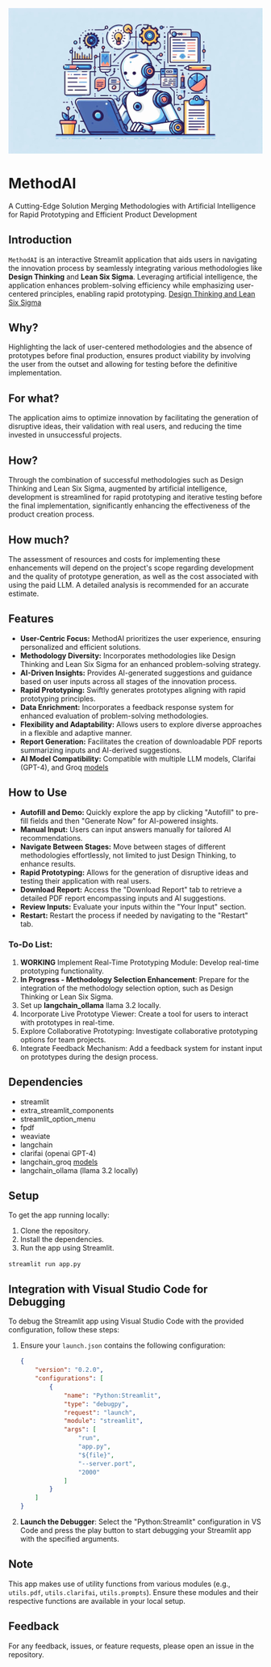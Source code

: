 

![MethodAI](image.jpeg)

# MethodAI
A Cutting-Edge Solution Merging Methodologies with Artificial Intelligence for Rapid Prototyping and Efficient Product Development


## Introduction


`MethodAI` is an interactive Streamlit application that aids users in navigating the innovation process by seamlessly integrating various methodologies like **Design Thinking** and **Lean Six Sigma**. Leveraging artificial intelligence, the application enhances problem-solving efficiency while emphasizing user-centered principles, enabling rapid prototyping. [Design Thinking and Lean Six Sigma](https://www.deloitte.com/es/es/services/consulting/blogs/todo-tecnologia/diferencias-agile-lean-startup-design-thinking.html)


## Why?
Highlighting the lack of user-centered methodologies and the absence of prototypes before final production, ensures product viability by involving the user from the outset and allowing for testing before the definitive implementation.

## For what?
The application aims to optimize innovation by facilitating the generation of disruptive ideas, their validation with real users, and reducing the time invested in unsuccessful projects.

## How?
Through the combination of successful methodologies such as Design Thinking and Lean Six Sigma, augmented by artificial intelligence, development is streamlined for rapid prototyping and iterative testing before the final implementation, significantly enhancing the effectiveness of the product creation process.

## How much?
The assessment of resources and costs for implementing these enhancements will depend on the project's scope regarding development and the quality of prototype generation, as well as the cost associated with using the paid LLM. A detailed analysis is recommended for an accurate estimate.


## Features

- **User-Centric Focus:** MethodAI prioritizes the user experience, ensuring personalized and efficient solutions.
- **Methodology Diversity:** Incorporates methodologies like Design Thinking and Lean Six Sigma for an enhanced problem-solving strategy.
- **AI-Driven Insights:** Provides AI-generated suggestions and guidance based on user inputs across all stages of the innovation process.
- **Rapid Prototyping:** Swiftly generates prototypes aligning with rapid prototyping principles.
- **Data Enrichment:** Incorporates a feedback response system for enhanced evaluation of problem-solving methodologies.
- **Flexibility and Adaptability:** Allows users to explore diverse approaches in a flexible and adaptive manner.
- **Report Generation:** Facilitates the creation of downloadable PDF reports summarizing inputs and AI-derived suggestions.
- **AI Model Compatibility:** Compatible with multiple LLM models, Clarifai (GPT-4), and Groq [models](https://console.groq.com/docs/models)

## How to Use

- **Autofill and Demo:** Quickly explore the app by clicking "Autofill" to pre-fill fields and then "Generate Now" for AI-powered insights.
- **Manual Input:** Users can input answers manually for tailored AI recommendations.
- **Navigate Between Stages:** Move between stages of different methodologies effortlessly, not limited to just Design Thinking, to enhance results.
- **Rapid Prototyping:** Allows for the generation of disruptive ideas and testing their application with real users.
- **Download Report:** Access the "Download Report" tab to retrieve a detailed PDF report encompassing inputs and AI suggestions.
- **Review Inputs:** Evaluate your inputs within the "Your Input" section.
- **Restart:** Restart the process if needed by navigating to the "Restart" tab.

### To-Do List:
1. **WORKING** Implement Real-Time Prototyping Module: Develop real-time prototyping functionality.
2. **In Progress - Methodology Selection Enhancement**: Prepare for the integration of the methodology selection option, such as Design Thinking or Lean Six Sigma.
3. Set up **langchain_ollama** llama 3.2 locally.
4. Incorporate Live Prototype Viewer: Create a tool for users to interact with prototypes in real-time.
5. Explore Collaborative Prototyping: Investigate collaborative prototyping options for team projects.
6. Integrate Feedback Mechanism: Add a feedback system for instant input on prototypes during the design process.

## Dependencies

- streamlit
- extra_streamlit_components
- streamlit_option_menu
- fpdf
- weaviate
- langchain
- clarifai (openai GPT-4)
- langchain_groq [models](https://console.groq.com/docs/models)
- langchain_ollama (llama 3.2 locally)

## Setup

To get the app running locally:

1. Clone the repository.
2. Install the dependencies.
3. Run the app using Streamlit.

`streamlit run app.py`

## Integration with Visual Studio Code for Debugging
To debug the Streamlit app using Visual Studio Code with the provided configuration, follow these steps:
1. Ensure your `launch.json` contains the following configuration:
   
   ```json
   {
       "version": "0.2.0",
       "configurations": [
           {
               "name": "Python:Streamlit",
               "type": "debugpy",
               "request": "launch",
               "module": "streamlit",
               "args": [
                   "run",
                   "app.py",
                   "${file}",
                   "--server.port",
                   "2000"
               ]
           }
       ]
   }
   ```

2. **Launch the Debugger**: Select the "Python:Streamlit" configuration in VS Code and press the play button to start debugging your Streamlit app with the specified arguments.


## Note

This app makes use of utility functions from various modules (e.g., `utils.pdf`, `utils.clarifai`, `utils.prompts`). Ensure these modules and their respective functions are available in your local setup.

## Feedback

For any feedback, issues, or feature requests, please open an issue in the repository.